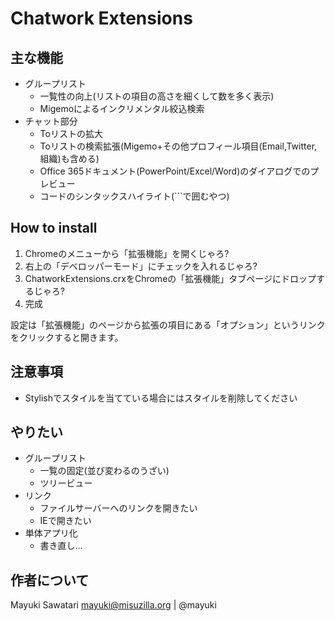 ﻿Chatwork Extensions
===================

主な機能
--------

- グループリスト
  - 一覧性の向上(リストの項目の高さを細くして数を多く表示)
  - Migemoによるインクリメンタル絞込検索
- チャット部分
  - Toリストの拡大
  - Toリストの検索拡張(Migemo+その他プロフィール項目(Email,Twitter,組織)も含める)
  - Office 365ドキュメント(PowerPoint/Excel/Word)のダイアログでのプレビュー
  - コードのシンタックスハイライト(```で囲むやつ)

How to install
--------------
1. Chromeのメニューから「拡張機能」を開くじゃろ?
2. 右上の「デベロッパーモード」にチェックを入れるじゃろ?
3. ChatworkExtensions.crxをChromeの「拡張機能」タブページにドロップするじゃろ?
4. 完成

設定は「拡張機能」のページから拡張の項目にある「オプション」というリンクをクリックすると開きます。

注意事項
--------
- Stylishでスタイルを当てている場合にはスタイルを削除してください


やりたい
--------

- グループリスト
  - 一覧の固定(並び変わるのうざい)
  - ツリービュー
- リンク
  - ファイルサーバーへのリンクを開きたい
  - IEで開きたい
- 単体アプリ化
  - 書き直し…

作者について
-----------
Mayuki Sawatari <mayuki@misuzilla.org> | @mayuki
